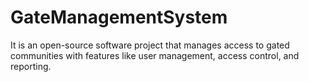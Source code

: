 # GateManagementSystem
It is an open-source software project that manages access to gated communities with features like user management, access control, and reporting.
